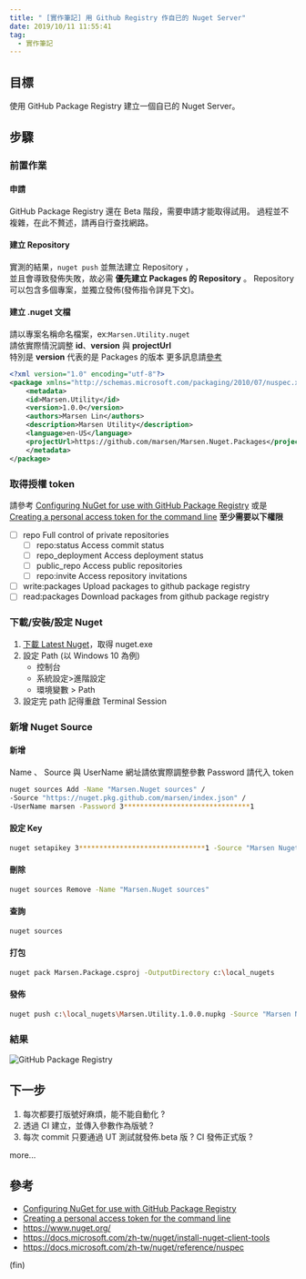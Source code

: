 ```yaml
---
title: " [實作筆記] 用 Github Registry 作自已的 Nuget Server"
date: 2019/10/11 11:55:41
tag:
  - 實作筆記
---
```


## 目標

使用 GitHub Package Registry 建立一個自已的 Nuget Server。

## 步驟

### 前置作業

#### 申請

GitHub Package Registry 還在 Beta 階段，需要申請才能取得試用。
過程並不複雜，在此不贅述，請再自行查找網路。

#### 建立 Repository

實測的結果，`nuget push` 並無法建立 Repository ，  
並且會導致發佈失敗，故必需 **優先建立 Packages 的 Repository** 。
Repository 可以包含多個專案，並獨立發佈(發佈指令詳見下文)。

#### 建立 .nuget 文檔

請以專案名稱命名檔案，ex:`Marsen.Utility.nuget`  
請依實際情況調整 **id**、**version** 與 **projectUrl**  
特別是 **version** 代表的是 Packages 的版本
更多訊息請[參考](https://docs.microsoft.com/zh-tw/nuget/reference/nuspec)

```xml
<?xml version="1.0" encoding="utf-8"?>
<package xmlns="http://schemas.microsoft.com/packaging/2010/07/nuspec.xsd">
    <metadata>
    <id>Marsen.Utility</id>
    <version>1.0.0</version>
    <authors>Marsen Lin</authors>
    <description>Marsen Utility</description>
    <language>en-US</language>
    <projectUrl>https://github.com/marsen/Marsen.Nuget.Packages</projectUrl>
    </metadata>
</package>
```

### 取得授權 token

請參考 [Configuring NuGet for use with GitHub Package Registry](https://help.github.com/en/articles/configuring-nuget-for-use-with-github-package-registry#authenticating-to-github-package-registry) 或是 [Creating a personal access token for the command line](https://help.github.com/en/articles/creating-a-personal-access-token-for-the-command-line)
**至少需要以下權限**

- [ ] repo Full control of private repositories
  - [ ] repo:status Access commit status
  - [ ] repo_deployment Access deployment status
  - [ ] public_repo Access public repositories
  - [ ] repo:invite Access repository invitations
- [ ] write:packages Upload packages to github package registry
- [ ] read:packages Download packages from github package registry

### 下載/安裝/設定 Nuget

1. [下載 Latest Nuget](https://www.nuget.org/downloads)，取得 nuget.exe
2. 設定 Path (以 Windows 10 為例)
   - 控制台
   - 系統設定>進階設定
   - 環境變數 > Path
3. 設定完 path 記得重啟 Terminal Session

### 新增 Nuget Source

#### 新增

Name 、 Source 與 UserName 網址請依實際調整參數
Password 請代入 token

```bash
nuget sources Add -Name "Marsen.Nuget sources" /
-Source "https://nuget.pkg.github.com/marsen/index.json" /
-UserName marsen -Password 3*******************************1
```

#### 設定 Key

```bash
nuget setapikey 3*******************************1 -Source "Marsen Nuget Sources"
```

#### 刪除

```bash
nuget sources Remove -Name "Marsen.Nuget sources"
```

#### 查詢

```bash
nuget sources
```

#### 打包

```bash
nuget pack Marsen.Package.csproj -OutputDirectory c:\local_nugets
```

#### 發佈

```bash
nuget push c:\local_nugets\Marsen.Utility.1.0.0.nupkg -Source "Marsen Nuget Sources"
```

### 結果

![GitHub Package Registry](https://i.imgur.com/Qz5Rv4c.jpg)

## 下一步

1. 每次都要打版號好麻煩，能不能自動化 ?
2. 透過 CI 建立，並傳入參數作為版號 ?
3. 每次 commit 只要通過 UT 測試就發佈.beta 版 ? CI 發佈正式版 ?

more...

## 參考

- [Configuring NuGet for use with GitHub Package Registry](https://help.github.com/en/articles/configuring-nuget-for-use-with-github-package-registry#authenticating-to-github-package-registry)
- [Creating a personal access token for the command line](https://help.github.com/en/articles/creating-a-personal-access-token-for-the-command-line)
- <https://www.nuget.org/>
- <https://docs.microsoft.com/zh-tw/nuget/install-nuget-client-tools>
- <https://docs.microsoft.com/zh-tw/nuget/reference/nuspec>

(fin)
